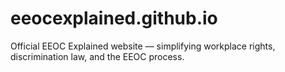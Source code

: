 # eeocexplained.github.io
Official EEOC Explained website — simplifying workplace rights, discrimination law, and the EEOC process.
